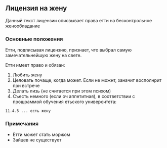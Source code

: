 ## Лицензия на жену

Данный текст лицензии описвывает права етти на бесконтрольное женообладание

### Основные положения

Етти, подписывая лицензию, признает, что выбрал самую замечательнейшую жену на свете.

Етти имеет право и обязан:
1. Любить жену
2. Целовать почаще, когда может. Если не можнт, заначит восполнрит при встрече
3. Делать лизь (не считается при этом психом)
4. Съесть немного (если оч аппетитная), в соответствии с прошраммой обучения етьского университета:
```
11.4.5 ... есть жену
```
### Примечания
- Етти может стать моржом
- Зайцев не существует
